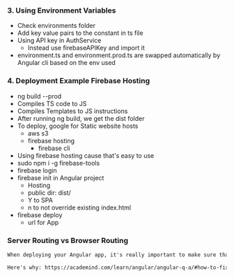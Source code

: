 
### 3. Using Environment Variables

* Check environments folder
* Add key value pairs to the constant in ts file
* Using API key in AuthService
  * Instead use firebaseAPIKey and import it
* environment.ts and environment.prod.ts are swapped automatically by Angular cli based on the env used

### 4. Deployment Example Firebase Hosting

* ng build --prod
* Compiles TS code to JS
* Compiles Templates to JS instructions
* After running ng build, we get the dist folder
* To deploy, google for Static website hosts
  * aws s3
  * firebase hosting
    * firebase cli
* Using firebase hosting cause that's easy to use
* sudo npm i -g firebase-tools
* firebase login
* firebase init in Angular project
  * Hosting
  * public dir: dist/<project-name>
  * Y to SPA
  * n to not override existing index.html
* firebase deploy
  * url for App

### Server Routing vs Browser Routing

```txt
When deploying your Angular app, it's really important to make sure that your server (like S3) is configured to always serve the index.html file.

Here's why: https://academind.com/learn/angular/angular-q-a/#how-to-fix-broken-routes-after-deployment
```